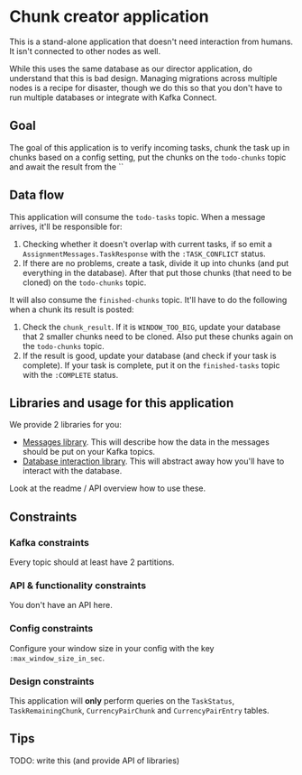 # Chunk creator application

This is a stand-alone application that doesn't need interaction from humans. It isn't connected to other nodes as well.

While this uses the same database as our director application, do understand that this is bad design. Managing migrations across multiple nodes is a recipe for disaster, though we do this so that you don't have to run multiple databases or integrate with Kafka Connect.

## Goal

The goal of this application is to verify incoming tasks, chunk the task up in chunks based on a config setting, put the chunks on the `todo-chunks` topic and await the result from the ``

## Data flow

This application will consume the `todo-tasks` topic. When a message arrives, it'll be responsible for:

 1. Checking whether it doesn't overlap with current tasks, if so emit a `AssignmentMessages.TaskResponse` with the `:TASK_CONFLICT` status.
 2. If there are no problems, create a task, divide it up into chunks (and put everything in the database). After that put those chunks (that need to be cloned) on the `todo-chunks` topic.

It will also consume the `finished-chunks` topic. It'll have to do the following when a chunk its result is posted:

 1. Check the `chunk_result`. If it is `WINDOW_TOO_BIG`, update your database that 2 smaller chunks need to be cloned. Also put these chunks again on the `todo-chunks` topic.
 2. If the result is good, update your database (and check if your task is complete). If your task is complete, put it on the `finished-tasks` topic with the `:COMPLETE` status.

## Libraries and usage for this application

We provide 2 libraries for you:

* [Messages library](https://github.com/distributed-applications-2021/assignment-messages). This will describe how the data in the messages should be put on your Kafka topics.
* [Database interaction library](https://github.com/distributed-applications-2021/assignment-database-interaction). This will abstract away how you'll have to interact with the database.

Look at the readme / API overview how to use these.

## Constraints

### Kafka constraints

Every topic should at least have 2 partitions.

### API & functionality constraints

You don't have an API here.

### Config constraints

Configure your window size in your config with the key `:max_window_size_in_sec`.

### Design constraints

This application will __only__ perform queries on the `TaskStatus`, `TaskRemainingChunk`, `CurrencyPairChunk` and `CurrencyPairEntry` tables.

## Tips

TODO: write this (and provide API of libraries)

